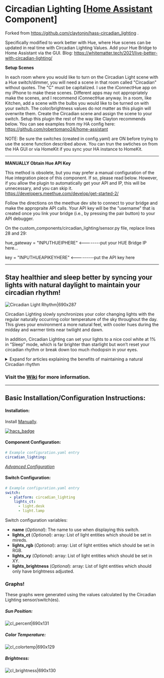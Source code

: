 # Circadian Lighting [[Home Assistant](https://www.home-assistant.io/) Component]

Forked from https://github.com/claytonjn/hass-circadian_lighting .

Specifically modified to work better with Hue, where Hue scenes can be updated in real time with Circadian Lighting Values. Add your Hue Bridge to Home Assistant via the GUI.
Blog: https://whitematter.tech/2021/live-better-with-circadian-lighting/

**Setup Scenes**

In each room where you would like to turn on the Circadian Light scene with a Hue switch/dimmer, you will need a scene in that room called "Circadian" without quotes. The "C" must be capitalized. I use the iConnectHue app on my iPhone to make these scenes. Different apps may not appropriately make the scenes, and I recommend iConnectHue anyway. In a room, like Kitchen, add a scene with the bulbs you would like to be turned on with your switch. The color/brightness values do not matter as this plugin will overwrite them. Create the Circadian scene and assign the scene to your switch. Setup this plugin the rest of the way like Clayton recommends below. You can see examples from my HA config here: https://github.com/robertomano24/home-assistant

NOTE: Be sure the switches (created in config.yaml) are ON before trying to use the scene function described above. You can trun the swtiches on from the HA GUI or via HomeKit if you sync your HA instance to HomeKit.


--------------------------------------------------------------------------------------------------------------

**MANUALLY Obtain Hue API Key**

This method is obsolete, but you may prefer a manual configuration of the Hue integration piece of this component. If so, please read below. However, if you allow the plugin to automatically get your API and IP, this will be unnecessary, and you can skip it.
https://developers.meethue.com/develop/get-started-2/

Follow the directions on the meethue dev site to connect to your bridge and make the appropraite API calls. Your API key will be the "username" that is created once you link your bridge (i.e., by pressing the pair button) to your API debugger.

On the custom_components/circadian_lighting/sensor.py file, replace lines 28 and 29:

hue_gateway = "INPUTHUEIPHERE" <--------put your HUE Bridge IP here...

key = "INPUTHUEAPIKEYHERE" <---------put the API key here

--------------------------------------------------------------------------------------------------------------
## Stay healthier and sleep better by syncing your lights with natural daylight to maintain your circadian rhythm!

![Circadian Light Rhythm|690x287](https://community-home-assistant-assets.s3.dualstack.us-west-2.amazonaws.com/original/3X/5/f/5fe7a780e9f8905fea4d1cbb66cdbe35858a6e36.jpg)

Circadian Lighting slowly synchronizes your color changing lights with the regular naturally occurring color temperature of the sky throughout the day. This gives your environment a more natural feel, with cooler hues during the midday and warmer tints near twilight and dawn.

In addition, Circadian Lighting can set your lights to a nice cool white at 1% in “Sleep” mode, which is far brighter than starlight but won’t reset your circadian rhythm or break down too much rhodopsin in your eyes.


<details><summary>Expand for articles explaining the benefits of maintaining a natural Circadian rhythm</summary>

* [Circadian Rhythms - National Institute of General Medical Sciences](https://www.nigms.nih.gov/Education/Pages/Factsheet_CircadianRhythms.aspx)
* [Circadian Rhythms Linked to Aging and Well-Being | Psychology Today](https://www.psychologytoday.com/us/blog/the-athletes-way/201306/circadian-rhythms-linked-aging-and-well-being)
* [Maintaining a daily rhythm is important for mental health, study suggests - CNN](https://www.cnn.com/2018/05/15/health/circadian-rhythm-mood-disorder-study/index.html)
* [How Nobel Winning Circadian Rhythm Research Benefits Pregnancy](https://www.healthypregnancy.com/how-nobel-prize-winning-circadian-rhythms-research-benefits-a-healthy-pregnancy/)
* [Body Clock & Sleep - National Sleep Foundation](https://sleepfoundation.org/sleep-topics/sleep-drive-and-your-body-clock)
* [How our body’s circadian clocks affect our health beyond sleep](https://www.theverge.com/2018/6/12/17453398/sleep-circadian-code-satchin-panda-clock-health-science)

</details>

### Visit the [Wiki](https://github.com/claytonjn/hass-circadian_lighting/wiki) for more information.
<hr>

## Basic Installation/Configuration Instructions:

#### Installation:
Install [Manually](https://github.com/claytonjn/hass-circadian_lighting/wiki/Installation-Instructions#manual-installation).

[![hacs_badge](https://img.shields.io/badge/HACS-Default-orange.svg?style=for-the-badge)](https://github.com/custom-components/hacs)

#### Component Configuration:
```yaml
# Example configuration.yaml entry
circadian_lighting:
```
[_Advanced Configuration_](https://github.com/claytonjn/hass-circadian_lighting/wiki/Advanced-Configuration#component-configuration-variables)

#### Switch Configuration:
```yaml
# Example configuration.yaml entry
switch:
  - platform: circadian_lighting
    lights_ct:
      - light.desk
      - light.lamp
```
Switch configuration variables:
* **name** (_Optional_): The name to use when displaying this switch.
* **lights_ct** (_Optional_): array: List of light entities which should be set in mireds.
* **lights_rgb** (_Optional_): array: List of light entities which should be set in RGB.
* **lights_xy** (_Optional_): array: List of light entities which should be set in XY.
* **lights_brightness** (_Optional_): array: List of light entities which should only have brightness adjusted.

### Graphs!
These graphs were generated using the values calculated by the Circadian Lighting sensor/switch(es).

##### Sun Position:
![cl_percent|690x131](https://community-home-assistant-assets.s3.dualstack.us-west-2.amazonaws.com/original/3X/6/5/657ff98beb65a94598edeb4bdfd939095db1a22c.PNG)

##### Color Temperature:
![cl_colortemp|690x129](https://community-home-assistant-assets.s3.dualstack.us-west-2.amazonaws.com/original/3X/5/9/59e84263cbecd8e428cb08777a0413672c48dfcd.PNG)

##### Brightness:
![cl_brightness|690x130](https://community-home-assistant-assets.s3.dualstack.us-west-2.amazonaws.com/original/3X/5/8/58ebd994b62a8b1abfb3497a5288d923ff4e2330.PNG)
